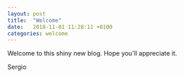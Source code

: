 ```yaml
---
layout: post
title:  "Welcome"
date:   2018-11-01 11:28:11 +0100
categories: welcome
---
```

Welcome to this shiny new blog.
Hope you'll appreciate it.

Sergio